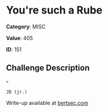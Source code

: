 # You're such a Rube
**Category**: MISC

**Value**: 405

**ID**: 151

## Challenge Description
```
💀

JD (jr.)
```

Write-up available at [bertsec.com](https://bertsec.com)
